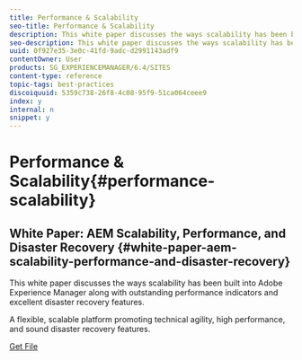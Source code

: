 ```yaml
---
title: Performance & Scalability
seo-title: Performance & Scalability
description: This white paper discusses the ways scalability has been built into AEM along with performance indicators and disaster recovery features.  
seo-description: This white paper discusses the ways scalability has been built into AEM along with performance indicators and disaster recovery features.  
uuid: 0f927e35-3e0c-41fd-9adc-d2991143adf9
contentOwner: User
products: SG_EXPERIENCEMANAGER/6.4/SITES
content-type: reference
topic-tags: best-practices
discoiquuid: 5359c738-26f8-4c08-95f9-51ca064ceee9
index: y
internal: n
snippet: y
---
```


# Performance & Scalability{#performance-scalability}

## White Paper: AEM Scalability, Performance, and Disaster Recovery {#white-paper-aem-scalability-performance-and-disaster-recovery}

This white paper discusses the ways scalability has been built into Adobe Experience Manager along with outstanding performance indicators and excellent disaster recovery features. 

A flexible, scalable platform promoting technical agility, high performance, and sound disaster recovery features.

[Get File](assets/aem_scalability_whitepaperfinal-06122015je.pdf)

